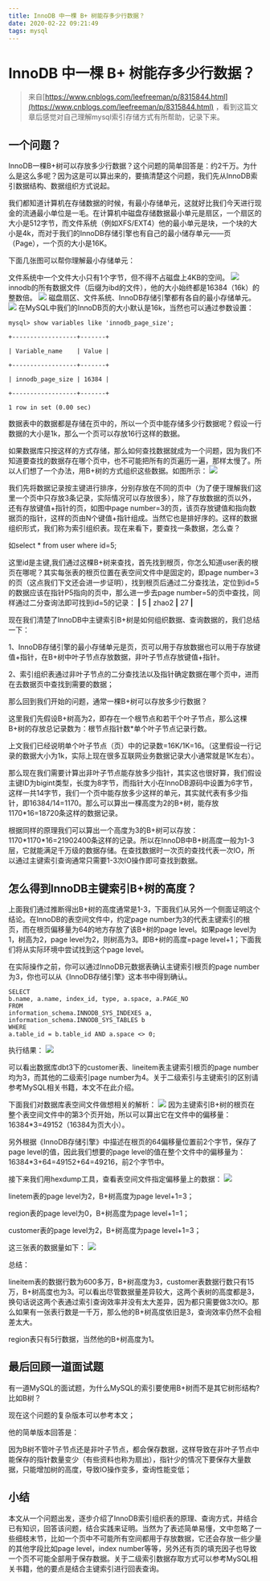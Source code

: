 ```yaml
---
title: InnoDB 中一棵 B+ 树能存多少行数据？
date: 2020-02-22 09:21:49
tags: mysql
---
```

# InnoDB 中一棵 B+ 树能存多少行数据？
> 来自[https://www.cnblogs.com/leefreeman/p/8315844.html](https://www.cnblogs.com/leefreeman/p/8315844.html) ，看到这篇文章后感觉对自己理解mysql索引存储方式有所帮助，记录下来。

<!--more-->

## 一个问题？
InnoDB一棵B+树可以存放多少行数据？这个问题的简单回答是：约2千万。为什么是这么多呢？因为这是可以算出来的，要搞清楚这个问题，我们先从InnoDB索引数据结构、数据组织方式说起。

我们都知道计算机在存储数据的时候，有最小存储单元，这就好比我们今天进行现金的流通最小单位是一毛。在计算机中磁盘存储数据最小单元是扇区，一个扇区的大小是512字节，而文件系统（例如XFS/EXT4）他的最小单元是块，一个块的大小是4k，而对于我们的InnoDB存储引擎也有自己的最小储存单元——页（Page），一个页的大小是16K。

下面几张图可以帮你理解最小存储单元：

文件系统中一个文件大小只有1个字节，但不得不占磁盘上4KB的空间。
![](b1.png)
innodb的所有数据文件（后缀为ibd的文件），他的大小始终都是16384（16k）的整数倍。
![](b2.png)
磁盘扇区、文件系统、InnoDB存储引擎都有各自的最小存储单元。
![](b3.png)
在MySQL中我们的InnoDB页的大小默认是16k，当然也可以通过参数设置：
```
mysql> show variables like 'innodb_page_size';

+------------------+-------+

| Variable_name    | Value |

+------------------+-------+

| innodb_page_size | 16384 |

+------------------+-------+

1 row in set (0.00 sec)
```
数据表中的数据都是存储在页中的，所以一个页中能存储多少行数据呢？假设一行数据的大小是1k，那么一个页可以存放16行这样的数据。

如果数据库只按这样的方式存储，那么如何查找数据就成为一个问题，因为我们不知道要查找的数据存在哪个页中，也不可能把所有的页遍历一遍，那样太慢了。所以人们想了一个办法，用B+树的方式组织这些数据。如图所示：
![](b4.png)

我们先将数据记录按主键进行排序，分别存放在不同的页中（为了便于理解我们这里一个页中只存放3条记录，实际情况可以存放很多），除了存放数据的页以外，还有存放键值+指针的页，如图中page number=3的页，该页存放键值和指向数据页的指针，这样的页由N个键值+指针组成。当然它也是排好序的。这样的数据组织形式，我们称为索引组织表。现在来看下，要查找一条数据，怎么查？

如select * from user where id=5;

这里id是主键,我们通过这棵B+树来查找，首先找到根页，你怎么知道user表的根页在哪呢？其实每张表的根页位置在表空间文件中是固定的，即page number=3的页（这点我们下文还会进一步证明），找到根页后通过二分查找法，定位到id=5的数据应该在指针P5指向的页中，那么进一步去page number=5的页中查找，同样通过二分查询法即可找到id=5的记录：
**|** 5 **|** zhao2 **|** 27 **|**

现在我们清楚了InnoDB中主键索引B+树是如何组织数据、查询数据的，我们总结一下：

1、InnoDB存储引擎的最小存储单元是页，页可以用于存放数据也可以用于存放键值+指针，在B+树中叶子节点存放数据，非叶子节点存放键值+指针。

2、索引组织表通过非叶子节点的二分查找法以及指针确定数据在哪个页中，进而在去数据页中查找到需要的数据；

那么回到我们开始的问题，通常一棵B+树可以存放多少行数据？

这里我们先假设B+树高为2，即存在一个根节点和若干个叶子节点，那么这棵B+树的存放总记录数为：根节点指针数\*单个叶子节点记录行数。

上文我们已经说明单个叶子节点（页）中的记录数=16K/1K=16。（这里假设一行记录的数据大小为1k，实际上现在很多互联网业务数据记录大小通常就是1K左右）。

那么现在我们需要计算出非叶子节点能存放多少指针，其实这也很好算，我们假设主键ID为bigint类型，长度为8字节，而指针大小在InnoDB源码中设置为6字节，这样一共14字节，我们一个页中能存放多少这样的单元，其实就代表有多少指针，即16384/14=1170。那么可以算出一棵高度为2的B+树，能存放1170\*16=18720条这样的数据记录。

根据同样的原理我们可以算出一个高度为3的B+树可以存放：1170\*1170\*16=21902400条这样的记录。所以在InnoDB中B+树高度一般为1-3层，它就能满足千万级的数据存储。在查找数据时一次页的查找代表一次IO，所以通过主键索引查询通常只需要1-3次IO操作即可查找到数据。

## 怎么得到InnoDB主键索引B+树的高度？
上面我们通过推断得出B+树的高度通常是1-3，下面我们从另外一个侧面证明这个结论。在InnoDB的表空间文件中，约定page number为3的代表主键索引的根页，而在根页偏移量为64的地方存放了该B+树的page level。如果page level为1，树高为2，page level为2，则树高为3。即B+树的高度=page level+1；下面我们将从实际环境中尝试找到这个page level。

在实际操作之前，你可以通过InnoDB元数据表确认主键索引根页的page number为3，你也可以从《InnoDB存储引擎》这本书中得到确认。

```
SELECT
b.name, a.name, index_id, type, a.space, a.PAGE_NO
FROM
information_schema.INNODB_SYS_INDEXES a,
information_schema.INNODB_SYS_TABLES b
WHERE
a.table_id = b.table_id AND a.space <> 0;
```
执行结果：
![](b5.png)

可以看出数据库dbt3下的customer表、lineitem表主键索引根页的page number均为3，而其他的二级索引page number为4。关于二级索引与主键索引的区别请参考MySQL相关书籍，本文不在此介绍。

下面我们对数据库表空间文件做想相关的解析：
![](b6.png)
因为主键索引B+树的根页在整个表空间文件中的第3个页开始，所以可以算出它在文件中的偏移量：16384\*3=49152（16384为页大小）。

另外根据《InnoDB存储引擎》中描述在根页的64偏移量位置前2个字节，保存了page level的值，因此我们想要的page level的值在整个文件中的偏移量为：16384\*3+64=49152+64=49216，前2个字节中。

接下来我们用hexdump工具，查看表空间文件指定偏移量上的数据：
![](b7.png)

linetem表的page level为2，B+树高度为page level+1=3；

region表的page level为0，B+树高度为page level+1=1；

customer表的page level为2，B+树高度为page level+1=3；

这三张表的数据量如下：
![](b8.png)

总结：

lineitem表的数据行数为600多万，B+树高度为3，customer表数据行数只有15万，B+树高度也为3。可以看出尽管数据量差异较大，这两个表树的高度都是3，换句话说这两个表通过索引查询效率并没有太大差异，因为都只需要做3次IO。那么如果有一张表行数是一千万，那么他的B+树高度依旧是3，查询效率仍然不会相差太大。

region表只有5行数据，当然他的B+树高度为1。

## 最后回顾一道面试题
有一道MySQL的面试题，为什么MySQL的索引要使用B+树而不是其它树形结构?比如B树？

现在这个问题的复杂版本可以参考本文；

他的简单版本回答是：

因为B树不管叶子节点还是非叶子节点，都会保存数据，这样导致在非叶子节点中能保存的指针数量变少（有些资料也称为扇出），指针少的情况下要保存大量数据，只能增加树的高度，导致IO操作变多，查询性能变低；

## 小结
本文从一个问题出发，逐步介绍了InnoDB索引组织表的原理、查询方式，并结合已有知识，回答该问题，结合实践来证明。当然为了表述简单易懂，文中忽略了一些细枝末节，比如一个页中不可能所有空间都用于存放数据，它还会存放一些少量的其他字段比如page level，index number等等，另外还有页的填充因子也导致一个页不可能全部用于保存数据。关于二级索引数据存取方式可以参考MySQL相关书籍，他的要点是结合主键索引进行回表查询。